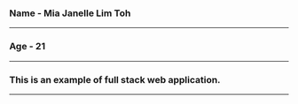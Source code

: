 ### Name - Mia Janelle Lim Toh

___

### Age - 21

___

### This is an example of full stack web application.

___